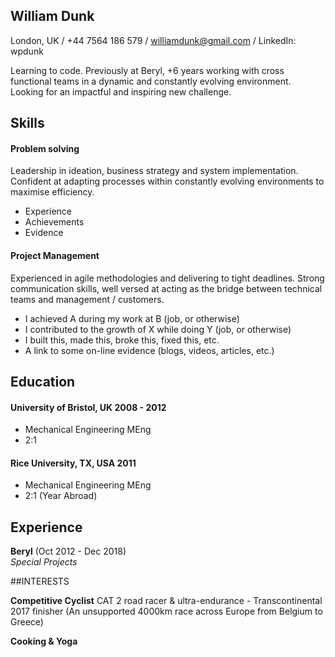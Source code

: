 ## William Dunk

London, UK / +44 7564 186 579 / williamdunk@gmail.com / LinkedIn: wpdunk
<!-- A sentence about who and what you are. Then a sentence about what you've achieved. And then a sentence about what you're looking for: what you would ideally be doing, with whom and in what environment. -->
Learning to code. Previously at Beryl, +6 years working with cross functional teams in a dynamic and constantly evolving environment. Looking for an impactful and inspiring new challenge.

## Skills

#### Problem solving

Leadership in ideation, business strategy and system implementation. Confident at adapting processes within constantly evolving environments to maximise efficiency.

- Experience
- Achievements
- Evidence

#### Project Management

Experienced in agile methodologies and delivering to tight deadlines. Strong communication skills, well versed at acting as the bridge between technical teams and management / customers.

- I achieved A during my work at B (job, or otherwise)
- I contributed to the growth of X while doing Y (job, or otherwise)
- I built this, made this, broke this, fixed this, etc.
- A link to some on-line evidence (blogs, videos, articles, etc.)

## Education

<!-- #### Makers Academy (start_date to end_date)

- Curious and passionate about code. [PROVIDE EVIDENCE]
- Fast, independent learner [PROVIDE EVIDENCE]
- Great collaborator [PROVIDE EVIDENCE]

- OOP, TDD, MVC, DDD
- Agile/XP
- Ruby, Rails, JavaScript
- RSpec, Jasmine -->

#### University of Bristol, UK 2008 - 2012

- Mechanical Engineering MEng
- 2:1

#### Rice University, TX, USA 2011

- Mechanical Engineering MEng
- 2:1 (Year Abroad)

## Experience

**Beryl** (Oct 2012 - Dec 2018)    
*Special Projects*

##INTERESTS

**Competitive Cyclist**
CAT 2 road racer & ultra-endurance - Transcontinental 2017 finisher
(An unsupported 4000km race across Europe from Belgium to Greece)

**Cooking & Yoga**
